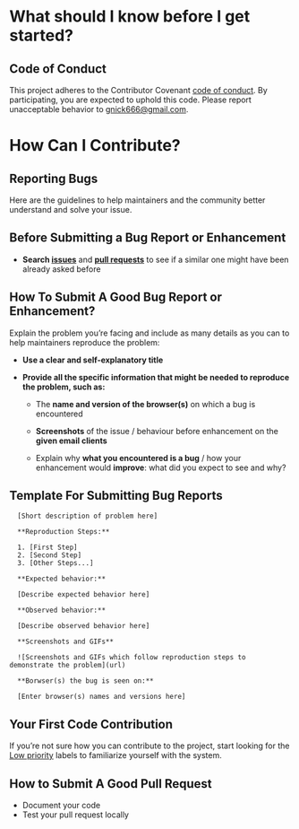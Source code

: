 # What should I know before I get started?

## Code of Conduct

This project adheres to the Contributor Covenant [code of conduct](http://contributor-covenant.org/version/1/4/). By participating, you are expected to uphold this code. Please report unacceptable behavior to [gnick666@gmail.com](mailto:gnick666@gmail.com).

# How Can I Contribute?

## Reporting Bugs

Here are the guidelines to help maintainers and the community better understand and solve your issue.

## Before Submitting a Bug Report or Enhancement

* **Search [issues](https://github.com/blackfyre/save-image-in-folder/issues)** and **[pull requests](https://github.com/blackfyre/save-image-in-folder/pulls)** to see if a similar one might have been already asked before

## How To Submit A Good Bug Report or Enhancement?

Explain the problem you’re facing and include as many details as you can to help maintainers reproduce the problem:

* **Use a clear and self-explanatory title**

* **Provide all the specific information that might be needed to reproduce the problem, such as:**

    * The **name and version of the browser(s)** on which a bug is encountered

    * **Screenshots** of the issue / behaviour before enhancement on the **given email clients**

    * Explain why **what you encountered is a bug** / how your enhancement would **improve**: what did you expect to see and why?

## Template For Submitting Bug Reports

      [Short description of problem here]

      **Reproduction Steps:**

      1. [First Step]
      2. [Second Step]
      3. [Other Steps...]

      **Expected behavior:**

      [Describe expected behavior here]

      **Observed behavior:**

      [Describe observed behavior here]

      **Screenshots and GIFs**

      ![Screenshots and GIFs which follow reproduction steps to demonstrate the problem](url)

      **Borwser(s) the bug is seen on:**

      [Enter browser(s) names and versions here]

## Your First Code Contribution

If you’re not sure how you can contribute to the project, start looking for the [Low priority](https://github.com/blackfyre/save-image-in-folder/labels/Priority%3A%20Low) labels to familiarize yourself with the system.

## How to Submit A Good Pull Request

* Document your code
* Test your pull request locally